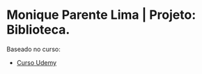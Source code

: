 # Monique Parente Lima | Projeto: Biblioteca.

Baseado no curso: 

- [Curso Udemy](https://nttdatalearn.udemy.com/course/design-de-apis-restful-com-tdd-spring-boot-e-junit-5/learn/lecture/16759028#overview)<br/>

